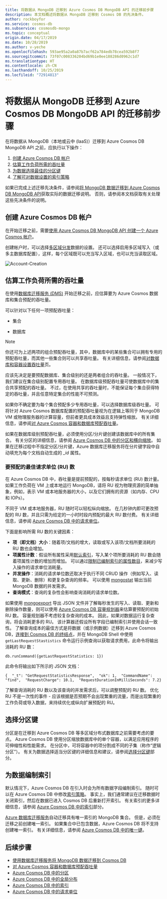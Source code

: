 ```yaml
---
title: 将数据从 MongoDB 迁移到 Azure Cosmos DB MongoDB API 的迁移前步骤
description: 本文档概述将数据从 MongoDB 迁移到 Cosmos DB 的先决条件。
author: rockboyfor
ms.service: cosmos-db
ms.subservice: cosmosdb-mongo
ms.topic: conceptual
origin.date: 04/17/2019
ms.date: 10/28/2019
ms.author: v-yeche
ms.openlocfilehash: 593ae95a2a0a87b7acf62a784edb78cea592b8f7
ms.sourcegitcommit: 73f07c008336204bd69b1e0ee188286d0962c1d7
ms.translationtype: HT
ms.contentlocale: zh-CN
ms.lasthandoff: 10/25/2019
ms.locfileid: "72914813"
---
```

# <a name="pre-migration-steps-for-data-migrations-from-mongodb-to-azure-cosmos-dbs-api-for-mongodb"></a>将数据从 MongoDB 迁移到 Azure Cosmos DB MongoDB API 的迁移前步骤

在将数据从 MongoDB（本地或云中 (IaaS)）迁移到 Azure Cosmos DB MongoDB API 之前，应执行以下操作：

1. [创建 Azure Cosmos DB 帐户](#create-account)
2. [估算工作负荷所需的吞吐量](#estimate-throughput)
3. [为数据选择最佳的分区键](#partitioning)
4. [了解可对数据设置的索引策略](#indexing)

如果已完成上述迁移先决条件，请参阅[将 MongoDB 数据迁移到 Azure Cosmos DB MongoDB API](../dms/tutorial-mongodb-cosmos-db.md)获取实际的数据迁移说明。 否则，请参阅本文档获取有关处理这些先决条件的说明。 

<a name="create-account"></a>
## <a name="create-an-azure-cosmos-db-account"></a>创建 Azure Cosmos DB 帐户 

在开始迁移之前，需要[使用 Azure Cosmos DB MongoDB API 创建一个 Azure Cosmos 帐户](create-mongodb-dotnet.md)。 

创建帐户时，可以选择[多区域分发](distribute-data-globally.md)数据的设置。 还可以选择启用多区域写入（或多主数据库配置），这样，每个区域既可以充当写入区域，也可以充当读取区域。

![Account-Creation](./media/mongodb-pre-migration/account-creation.png)

<a name="estimate-throughput"></a>
## <a name="estimate-the-throughput-need-for-your-workloads"></a>估算工作负荷所需的吞吐量

在使用[数据库迁移服务 (DMS)](../dms/dms-overview.md) 开始迁移之前，应估算要为 Azure Cosmos 数据库和集合预配的吞吐量。

可以针对以下任何一项预配吞吐量：

- 集合

- 数据库

> [!NOTE]
> 你还可为上述两项的组合预配吞吐量，其中，数据库中的某些集合可以拥有专用的预配吞吐量，而其他一些集合则可以共享吞吐量。 有关详细信息，请参阅[对数据库和容器设置吞吐量](set-throughput.md)页。
>

应该先决定是要预配数据库、集合级别的还是两者组合的吞吐量。 一般情况下，我们建议在集合级别配置专用吞吐量。 在数据库级预配吞吐量可使数据库中的集合共享预配的吞吐量。 不过，在使用共享的吞吐量时，不能保证每个集合获得特定的吞吐量，并且任意特定集合的性能不可预测。

如果你不确定要为每个集合预配多少专用吞吐量，可以选择数据库级吞吐量。 可将针对 Azure Cosmos 数据库配置的预配吞吐量视为在逻辑上等同于 MongoDB VM 或物理服务器的计算容量，但前者更具成本效益且支持弹性缩放。 有关详细信息，请参阅[对 Azure Cosmos 容器和数据库预配吞吐量](set-throughput.md)。

如果在数据库级别预配吞吐量，必须使用分区/分片键创建该数据库中的所有集合。 有关分区的详细信息，请参阅 [ Azure Cosmos DB 中的分区和横向缩放](partition-data.md)。 如果在迁移过程中不指定分区/分片键，Azure 数据库迁移服务将在分片键字段中自动填充为每个文档自动生成的 *_id* 属性。

### <a name="optimal-number-of-request-units-rus-to-provision"></a>要预配的最佳请求单位 (RU) 数

在 Azure Cosmos DB 中，吞吐量是提前预配的，按每秒请求单位 (RU) 数计量。 如果工作负荷在 VM 上或本地运行 MongoDB，请将 RU 视为物理资源的简单抽象，例如，表示 VM 或本地服务器的大小，以及它们拥有的资源（如内存、CPU 和 IOPs）。 

不同于 VM 或本地服务器，RU 随时可以轻松纵向缩放。 在几秒钟内即可更改预配的 RU 数，并且只需为给定的一小时时段内预配的最大 RU 数付费。 有关详细信息，请参阅 [Azure Cosmos DB 中的请求单位](request-units.md)。

下面是影响所需 RU 数的关键因素：
- **项（即文档）大小**：随着项/文档的增大，读取或写入该项/文档所要消耗的 RU 数也会增加。
- **项属性计数**：假设所有属性采用[默认索引](index-overview.md)，写入某个项所要消耗的 RU 数会随着项属性计数的增加而增加。 可以通过[限制已编制索引的属性数目](index-policy.md)，来减少写入操作的请求单位消耗量。
- **并发操作**：消耗的请求单位数还取决于执行不同 CRUD 操作（例如写入、读取、更新、删除）和更复杂查询的频率。 可以使用 [mongostat](https://docs.mongodb.com/manual/reference/program/mongostat/) 输出当前 MongoDB 数据的并发需求。
- **查询模式**：查询的复杂性会影响查询消耗的请求单位数。

如果使用 [mongoexport](https://docs.mongodb.com/manual/reference/program/mongoexport/) 导出 JSON 文件并了解每秒发生的写入、读取、更新和删除操作数量，则可以使用 [Azure Cosmos DB 容量规划器](https://www.documentdb.com/capacityplanner)来估算要预配的初始 RU 数。 容量规划器不考虑较复杂查询的成本。 因此，如果对数据运行复杂查询，将会消耗更多的 RU。 该计算器还假设所有字段已编制索引并使用会话一致性。 了解查询成本的最佳方式是将数据（或示例数据）迁移到 Azure Cosmos DB，[连接到 Cosmos DB 的终结点](connect-mongodb-account.md)，并在 MongoDB Shell 中使用 `getLastRequestStastistics` 命令运行示例查询以获取请求费用，此命令将输出消耗的 RU 数：

`db.runCommand({getLastRequestStatistics: 1})`

此命令将输出如下所示的 JSON 文档：

```{  "_t": "GetRequestStatisticsResponse",  "ok": 1,  "CommandName": "find",  "RequestCharge": 10.1,  "RequestDurationInMilliSeconds": 7.2}```

了解查询消耗的 RU 数以及该查询的并发需求后，可以调整预配的 RU 数。 优化 RU 不是一次性的事件 - 应该根据是否预期不会出现繁重的流量，而是出现繁重的工作负荷或导入数据，来持续优化或纵向扩展预配的 RU。

<a name="partitioning"></a>
## <a name="choose-your-partition-key"></a>选择分区键
分区是在迁移到 Azure Cosmos DB 等多区域分布式数据库之前需要考虑的要点。 Azure Cosmos DB 使用分区缩放数据库中的单个容器，以满足应用程序的可伸缩性和性能需求。 在分区中，可将容器中的项分割成不同的子集（称作“逻辑分区”）。 有关为数据选择适当分区键的详细信息和建议，请参阅[选择分区键](/cosmos-db/partitioning-overview#choose-partitionkey)部分。 

<a name="indexing"></a>
## <a name="index-your-data"></a>为数据编制索引
默认情况下，Azure Cosmos DB 在引入时会为所有数据字段编制索引。 随时可以在 Azure Cosmos DB 中修改[索引策略](index-policy.md)。 事实上，我们通常建议在迁移数据时关闭索引，然后在数据已进入 Cosmos DB 后重新打开索引。 有关索引的更多详细信息，请参阅 [Azure Cosmos DB 中的索引](index-overview.md)部分。 

[Azure 数据库迁移服务](../dms/tutorial-mongodb-cosmos-db.md)自动迁移具有唯一索引的 MongoDB 集合。 但是，必须在迁移之前创建唯一索引。 如果集合中已包含数据，Azure Cosmos DB 将不支持创建唯一索引。 有关详细信息，请参阅 [Azure Cosmos DB 中的唯一键](unique-keys.md)。

## <a name="next-steps"></a>后续步骤
* [使用数据库迁移服务将 MongoDB 数据迁移到 Cosmos DB](../dms/tutorial-mongodb-cosmos-db.md) 
* [对 Azure Cosmos 容器和数据库预配吞吐量](set-throughput.md)
* [Azure Cosmos DB 中的分区](partition-data.md)
* [Azure Cosmos DB 中的全局分布](distribute-data-globally.md)
* [Azure Cosmos DB 中的索引](index-overview.md)
* [Azure Cosmos DB 中的请求单位](request-units.md)

<!--Update_Description: new articles on mongodb pre migration -->
<!--New.date: 10/28/2019-->